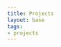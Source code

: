 ```yaml
---
title: Projects
layout: base
tags:
- projects
---
```

<div class="project-card">
  <div class="title-card-ux"><a href="/ux-ui"><img src="/images/uxuicover.jpg" alt=""></a></div>
  <div class="title-card-gp"><a href="/graphic-design"><img src="/images/graphic-design.jpg" alt=""></a></div>
  <div class="title-card-gp"><a href="/makerspace"><img src="http://via.placeholder.com/640" alt=""></a></div>
  </div>